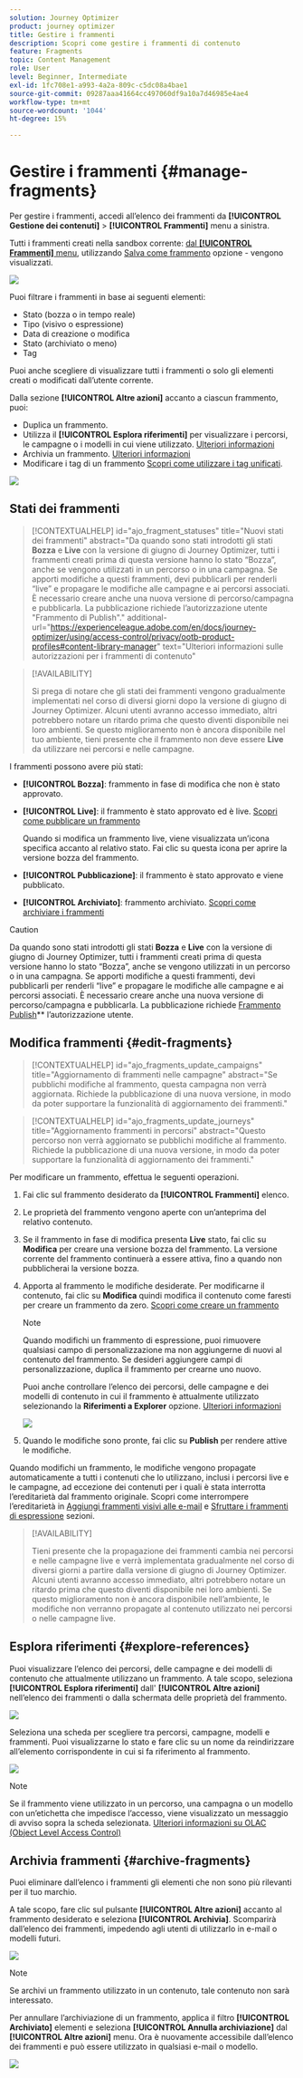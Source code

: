 ```yaml
---
solution: Journey Optimizer
product: journey optimizer
title: Gestire i frammenti
description: Scopri come gestire i frammenti di contenuto
feature: Fragments
topic: Content Management
role: User
level: Beginner, Intermediate
exl-id: 1fc708e1-a993-4a2a-809c-c5dc08a4bae1
source-git-commit: 09287aaa41664cc497060df9a10a7d46985e4ae4
workflow-type: tm+mt
source-wordcount: '1044'
ht-degree: 15%

---
```


# Gestire i frammenti {#manage-fragments}

Per gestire i frammenti, accedi all’elenco dei frammenti da **[!UICONTROL Gestione dei contenuti]** > **[!UICONTROL Frammenti]** menu a sinistra.

Tutti i frammenti creati nella sandbox corrente: [dal **[!UICONTROL Frammenti]** menu](#create-fragments), utilizzando [Salva come frammento](#save-as-fragment) opzione - vengono visualizzati.

![](assets/fragment-list-filters.png)

Puoi filtrare i frammenti in base ai seguenti elementi:

* Stato (bozza o in tempo reale)
* Tipo (visivo o espressione)
* Data di creazione o modifica
* Stato (archiviato o meno)
* Tag

Puoi anche scegliere di visualizzare tutti i frammenti o solo gli elementi creati o modificati dall’utente corrente.

Dalla sezione **[!UICONTROL Altre azioni]** accanto a ciascun frammento, puoi:

* Duplica un frammento.
* Utilizza il **[!UICONTROL Esplora riferimenti]** per visualizzare i percorsi, le campagne o i modelli in cui viene utilizzato. [Ulteriori informazioni](#explore-references)
* Archivia un frammento. [Ulteriori informazioni](#archive-fragments)
* Modificare i tag di un frammento [Scopri come utilizzare i tag unificati](../start/search-filter-categorize.md#tags).

![](assets/fragment-list-more-actions.png)

## Stati dei frammenti

>[!CONTEXTUALHELP]
>id="ajo_fragment_statuses"
>title="Nuovi stati dei frammenti"
>abstract="Da quando sono stati introdotti gli stati **Bozza** e **Live** con la versione di giugno di Journey Optimizer, tutti i frammenti creati prima di questa versione hanno lo stato “Bozza”, anche se vengono utilizzati in un percorso o in una campagna. Se apporti modifiche a questi frammenti, devi pubblicarli per renderli “live” e propagare le modifiche alle campagne e ai percorsi associati. È necessario creare anche una nuova versione di percorso/campagna e pubblicarla. La pubblicazione richiede l’autorizzazione utente &quot;Frammento di Publish&quot;."
>additional-url="https://experienceleague.adobe.com/en/docs/journey-optimizer/using/access-control/privacy/ootb-product-profiles#content-library-manager" text="Ulteriori informazioni sulle autorizzazioni per i frammenti di contenuto"

>[!AVAILABILITY]
>
> Si prega di notare che gli stati dei frammenti vengono gradualmente implementati nel corso di diversi giorni dopo la versione di giugno di Journey Optimizer. Alcuni utenti avranno accesso immediato, altri potrebbero notare un ritardo prima che questo diventi disponibile nei loro ambienti. Se questo miglioramento non è ancora disponibile nel tuo ambiente, tieni presente che il frammento non deve essere **Live** da utilizzare nei percorsi e nelle campagne.

I frammenti possono avere più stati:

* **[!UICONTROL Bozza]**: frammento in fase di modifica che non è stato approvato.

* **[!UICONTROL Live]**: il frammento è stato approvato ed è live. [Scopri come pubblicare un frammento](../content-management/create-fragments.md#publish)

  Quando si modifica un frammento live, viene visualizzata un’icona specifica accanto al relativo stato. Fai clic su questa icona per aprire la versione bozza del frammento.

* **[!UICONTROL Pubblicazione]**: il frammento è stato approvato e viene pubblicato.
* **[!UICONTROL Archiviato]**: frammento archiviato. [Scopri come archiviare i frammenti](#archive-fragments)

>[!CAUTION]
>
>Da quando sono stati introdotti gli stati **Bozza** e **Live** con la versione di giugno di Journey Optimizer, tutti i frammenti creati prima di questa versione hanno lo stato “Bozza”, anche se vengono utilizzati in un percorso o in una campagna. Se apporti modifiche a questi frammenti, devi pubblicarli per renderli “live” e propagare le modifiche alle campagne e ai percorsi associati. È necessario creare anche una nuova versione di percorso/campagna e pubblicarla. La pubblicazione richiede [Frammento Publish](https://experienceleague.adobe.com/en/docs/journey-optimizer/using/access-control/privacy/ootb-product-profiles#content-library-manager)** l’autorizzazione utente.

## Modifica frammenti {#edit-fragments}

>[!CONTEXTUALHELP]
>id="ajo_fragments_update_campaigns"
>title="Aggiornamento di frammenti nelle campagne"
>abstract="Se pubblichi modifiche al frammento, questa campagna non verrà aggiornata. Richiede la pubblicazione di una nuova versione, in modo da poter supportare la funzionalità di aggiornamento dei frammenti."

>[!CONTEXTUALHELP]
>id="ajo_fragments_update_journeys"
>title="Aggiornamento frammenti in percorsi"
>abstract="Questo percorso non verrà aggiornato se pubblichi modifiche al frammento. Richiede la pubblicazione di una nuova versione, in modo da poter supportare la funzionalità di aggiornamento dei frammenti."

Per modificare un frammento, effettua le seguenti operazioni.

1. Fai clic sul frammento desiderato da **[!UICONTROL Frammenti]** elenco.

1. Le proprietà del frammento vengono aperte con un’anteprima del relativo contenuto.

1. Se il frammento in fase di modifica presenta **Live** stato, fai clic su **Modifica** per creare una versione bozza del frammento. La versione corrente del frammento continuerà a essere attiva, fino a quando non pubblicherai la versione bozza.

1. Apporta al frammento le modifiche desiderate. Per modificarne il contenuto, fai clic su **Modifica** quindi modifica il contenuto come faresti per creare un frammento da zero. [Scopri come creare un frammento](#create-from-scratch)

   >[!NOTE]
   >
   >Quando modifichi un frammento di espressione, puoi rimuovere qualsiasi campo di personalizzazione ma non aggiungerne di nuovi al contenuto del frammento. Se desideri aggiungere campi di personalizzazione, duplica il frammento per crearne uno nuovo.

   Puoi anche controllare l’elenco dei percorsi, delle campagne e dei modelli di contenuto in cui il frammento è attualmente utilizzato selezionando la **Riferimenti a Explorer** opzione. [Ulteriori informazioni](#explore-references)

   ![](assets/fragment-edit.png)

1. Quando le modifiche sono pronte, fai clic su **Publish** per rendere attive le modifiche.

Quando modifichi un frammento, le modifiche vengono propagate automaticamente a tutti i contenuti che lo utilizzano, inclusi i percorsi live e le campagne, ad eccezione dei contenuti per i quali è stata interrotta l’ereditarietà dal frammento originale. Scopri come interrompere l’ereditarietà in [Aggiungi frammenti visivi alle e-mail](../email/use-visual-fragments.md#break-inheritance) e [Sfruttare i frammenti di espressione](../personalization/use-expression-fragments.md#break-inheritance) sezioni.

>[!AVAILABILITY]
>
>Tieni presente che la propagazione dei frammenti cambia nei percorsi e nelle campagne live e verrà implementata gradualmente nel corso di diversi giorni a partire dalla versione di giugno di Journey Optimizer. Alcuni utenti avranno accesso immediato, altri potrebbero notare un ritardo prima che questo diventi disponibile nei loro ambienti. Se questo miglioramento non è ancora disponibile nell’ambiente, le modifiche non verranno propagate al contenuto utilizzato nei percorsi o nelle campagne live.

## Esplora riferimenti {#explore-references}

Puoi visualizzare l’elenco dei percorsi, delle campagne e dei modelli di contenuto che attualmente utilizzano un frammento. A tale scopo, seleziona **[!UICONTROL Esplora riferimenti]** dall&#39; **[!UICONTROL Altre azioni]** nell’elenco dei frammenti o dalla schermata delle proprietà del frammento.

![](assets/fragment-explore-references.png)

Seleziona una scheda per scegliere tra percorsi, campagne, modelli e frammenti. Puoi visualizzarne lo stato e fare clic su un nome da reindirizzare all’elemento corrispondente in cui si fa riferimento al frammento.

![](assets/fragment-usage-screen.png)

>[!NOTE]
>
>Se il frammento viene utilizzato in un percorso, una campagna o un modello con un’etichetta che impedisce l’accesso, viene visualizzato un messaggio di avviso sopra la scheda selezionata. [Ulteriori informazioni su OLAC (Object Level Access Control)](../administration/object-based-access.md)

## Archivia frammenti {#archive-fragments}

Puoi eliminare dall’elenco i frammenti gli elementi che non sono più rilevanti per il tuo marchio.

A tale scopo, fare clic sul pulsante **[!UICONTROL Altre azioni]** accanto al frammento desiderato e seleziona **[!UICONTROL Archivia]**. Scomparirà dall’elenco dei frammenti, impedendo agli utenti di utilizzarlo in e-mail o modelli futuri.

![](assets/fragment-list-archive.png)

>[!NOTE]
>
>Se archivi un frammento utilizzato in un contenuto, <!--it will remain in the email or template, but you won't be able to select it from the fragment list to edit it-->tale contenuto non sarà interessato.

Per annullare l’archiviazione di un frammento, applica il filtro **[!UICONTROL Archiviato]** elementi e seleziona **[!UICONTROL Annulla archiviazione]** dal **[!UICONTROL Altre azioni]** menu. Ora è nuovamente accessibile dall’elenco dei frammenti e può essere utilizzato in qualsiasi e-mail o modello.

![](assets/fragment-list-unarchive.png)
